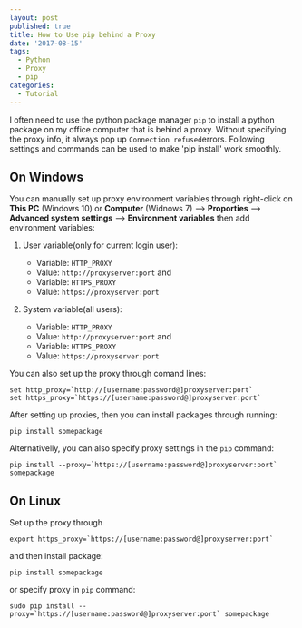 ```yaml
---
layout: post
published: true
title: How to Use pip behind a Proxy
date: '2017-08-15'
tags:
  - Python
  - Proxy
  - pip
categories:
  - Tutorial
---
```

I often need to use the python package manager `pip` to install a python package on my office computer that is behind a proxy. Without specifying the proxy info, it always pop up `Connection refused`errors. Following settings and commands can be used to make 'pip install' work smoothly.
<!--more-->

## On Windows
You can manually set up proxy environment variables through right-click on **This PC** (Windows 10) or **Computer** (Widnows 7) --> **Proporties** --> **Advanced system settings** --> **Environment variables** then add environment variables:

1. User variable(only for current login user):

    - Variable: `HTTP_PROXY`
    - Value: `http://proxyserver:port`
   and 
    - Variable: `HTTPS_PROXY`
    - Value: `https://proxyserver:port`
2. System variable(all users):

    - Variable: `HTTP_PROXY`
    - Value: `http://proxyserver:port`
   and 
    - Variable: `HTTPS_PROXY`
    - Value: `https://proxyserver:port`

You can also set up the proxy through comand lines:

~~~
set http_proxy=`http://[username:password@]proxyserver:port`
set https_proxy=`https://[username:password@]proxyserver:port`
~~~

After setting up proxies, then you can install packages through running:
~~~
pip install somepackage
~~~

Alternativelly, you can also specify proxy settings in the `pip` command:

~~~
pip install --proxy=`https://[username:password@]proxyserver:port` somepackage
~~~

## On Linux
Set up the proxy through

~~~
export https_proxy=`https://[username:password@]proxyserver:port`
~~~

and then install package:

~~~
pip install somepackage
~~~

or specify proxy in `pip` command:

~~~
sudo pip install --proxy=`https://[username:password@]proxyserver:port` somepackage
~~~
